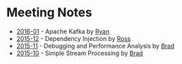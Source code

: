 # Meeting Notes

* [2016-01](http://www.meetup.com/IndyScala/events/227336997/) - Apache Kafka by [Ryan](https://twitter.com/ryan_d_hartman)
* [2015-12](http://www.meetup.com/IndyScala/events/226363516/) - Dependency Injection by [Ross](https://twitter.com/rossabaker)
* [2015-11](http://www.meetup.com/IndyScala/events/226059552/) - Debugging and Performance Analysis by [Brad](https://twitter.com/bfritz)
* [2015-10](http://www.meetup.com/IndyScala/events/224887884/) - Simple Stream Processing by [Brad](https://twitter.com/bfritz)
